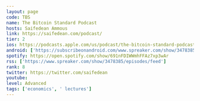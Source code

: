 ```yaml
---
layout: page
code: TBS
name: The Bitcoin Standard Podcast
hosts: Saifedean Ammous
link: https://saifedean.com/podcast/
tier: 2
ios: https://podcasts.apple.com/us/podcast/the-bitcoin-standard-podcast/id1403202032
android: ['https://subscribeonandroid.com/www.spreaker.com/show/3478385/episodes/feed']
spotify: https://open.spotify.com/show/691nFDIWWmhFFAz7xp3wAr
rss: ['https://www.spreaker.com/show/3478385/episodes/feed']
rank: 8
twitter: https://twitter.com/saifedean
youtube: 
level: Advanced
tags: ['economics', ' lectures']
---
```

